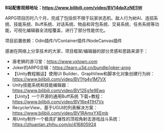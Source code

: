 **B站配套视频地址：https://www.bilibili.com/video/BV14dpXzNE5W**

ARPG项目历时八个月，完成了包括但不限于玩家状态机、敌人行为树AI、连招系统、技能系统、Buff系统、对话系统、物品和背包系统、交易系统、任务系统等功能，可视化编辑器全流程覆盖，进行了部分性能优化。

项目前置依赖：Odin插件/VContainer插件/NodeCanvas插件

感谢在网络上分享技术的大家，项目框架/编辑器的部分灵感和思路来源于：

* 唐老狮的游习堂：https://www.yxtown.com
* Joker的ARPG合辑：https://learn.u3d.cn/bundle/joker-arpg 
* 【Unity教程搬运】使用UI Builder、GraphView和脚本化对象创建行为树：https://www.bilibili.com/video/BV1Yg4y1M7VX 
* Unity技能系统和技能编辑器：https://www.bilibili.com/video/BV12Eg1e9Ewo 
* 【Unity】一个开源的通用Buff系统 下载+教程：https://www.bilibili.com/video/BV16e411H7Vx 
* RecyclerView，基于UGUI的列表解决方案：https://www.bilibili.com/video/BV1RAmxYXEmb 
* 用Unity制作一个极具扩展性的顶视角射击游戏战斗系统：https://zhuanlan.zhihu.com/p/416805924 